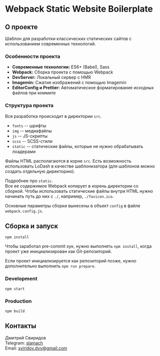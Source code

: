 # Webpack Static Website Boilerplate

## О проекте

Шаблон для разработки классических статических сайтов с использованием современных технологий.

### Особенности проекта
- **Современные технологии:** ES6+ (Babel), Sass
- **Webpack:** Сборка проекта с помощью Webpack
- **DevServer:** Локальный сервер с HMR
- **Imagemin:** Сжатие изображений с помощью Imagemin
- **EditorConfig и Prettier:** Автоматическое форматирование исходных файлов при коммите

### Структура проекта
Вся разработка происходит в директории `src`.
- `fonts` -- шрифты
- `img` -- медиафайлы
- `js` -- JS-скрипты
- `scss` -- SCSS-стили
- `static` -- статические файлы, которые не нужно обрабатывать лоадерами

Файлы HTML располагаются в корне `src`. Есть возможность использовать LoDash в качестве шаблонизатора (для шаблонов можно создать отдельную директорию).

Подробнее про `static`.  
Все ее содержимое Webpack копирует в корень директории со сборкой. Чтобы использовать статические файлы внутри HTML нужно начинать путь до них с `./`, например, `./favicon.ico`.

Основные параметры сборки вынесены в объект `config` в файле `webpack.config.js`.

## Сборка и запуск
```
npm install
```

Чтобы заработал pre-commit хук, нужно выполнять `npm install`, когда проект уже инициализирован как Git-репозиторий.

Если проект инициализируется как репозиторий позже, нужно дополнительно выполнить `npm run prepare`.

### Development
```
npm start
```

### Production
```
npm build
```

## Контакты
Дмитрий Свиридов  
Telegram: [slamach](https://t.me/slamach)  
Email: sviridov.dvv@gmail.com
